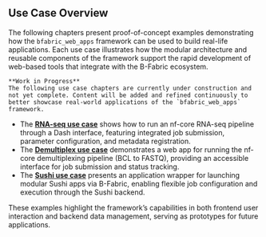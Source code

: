 ## Use Case Overview

The following chapters present proof-of-concept examples demonstrating how the `bfabric_web_apps` framework can be used to build real-life applications. Each use case illustrates how the modular architecture and reusable components of the framework support the rapid development of web-based tools that integrate with the B-Fabric ecosystem.

```{note}
**Work in Progress**  
The following use case chapters are currently under construction and not yet complete. Content will be added and refined continuously to better showcase real-world applications of the `bfabric_web_apps` framework.
```

* The **[RNA-seq use case](rna_seq_use_case.md)** shows how to run an nf-core RNA-seq pipeline through a Dash interface, featuring integrated job submission, parameter configuration, and metadata registration.
* The **[Demultiplex use case](demultiplex_use_case.md)** demonstrates a web app for running the nf-core demultiplexing pipeline (BCL to FASTQ), providing an accessible interface for job submission and status tracking.
* The **[Sushi use case](sushi_use_case.md)** presents an application wrapper for launching modular Sushi apps via B-Fabric, enabling flexible job configuration and execution through the Sushi backend.

These examples highlight the framework’s capabilities in both frontend user interaction and backend data management, serving as prototypes for future applications.
